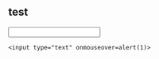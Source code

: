 ## test 

<input type="text" onmouseover=alert(1)>

```
<input type="text" onmouseover=alert(1)>
```
